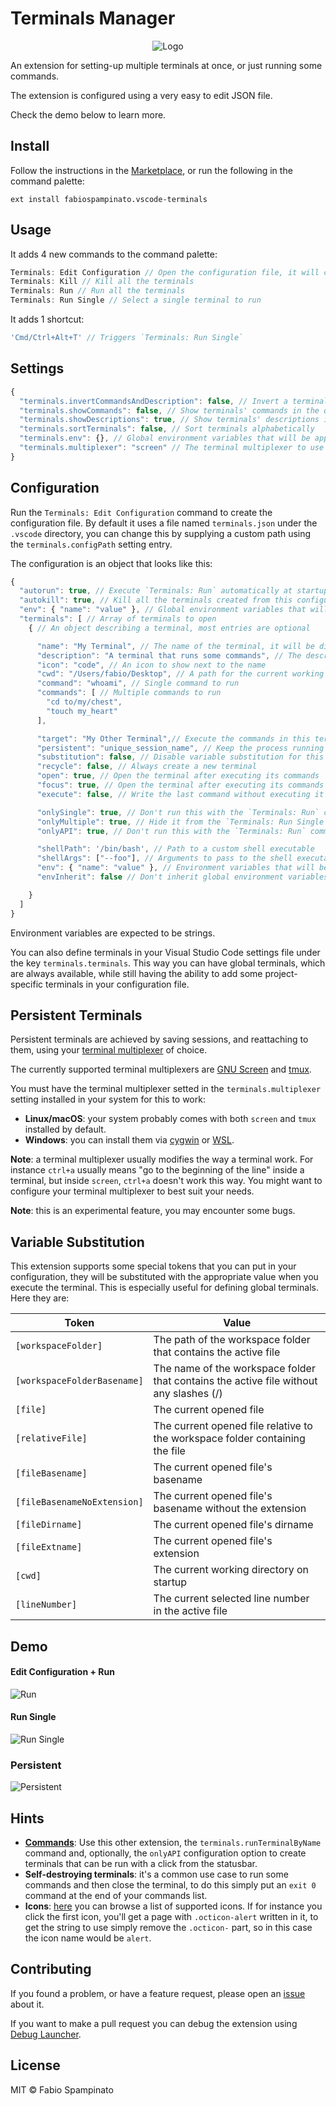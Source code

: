 # Terminals Manager

<p align="center">
	<img src="https://raw.githubusercontent.com/fabiospampinato/vscode-terminals/master/resources/logo-128x128.png" alt="Logo">
</p>

An extension for setting-up multiple terminals at once, or just running some commands.

The extension is configured using a very easy to edit JSON file.

Check the demo below to learn more.

## Install

Follow the instructions in the [Marketplace](https://marketplace.visualstudio.com/items?itemName=fabiospampinato.vscode-terminals), or run the following in the command palette:

```shell
ext install fabiospampinato.vscode-terminals
```

## Usage

It adds 4 new commands to the command palette:

```js
Terminals: Edit Configuration // Open the configuration file, it will create it for you if needed
Terminals: Kill // Kill all the terminals
Terminals: Run // Run all the terminals
Terminals: Run Single // Select a single terminal to run
```

It adds 1 shortcut:

```js
'Cmd/Ctrl+Alt+T' // Triggers `Terminals: Run Single`
```

## Settings

```js
{
  "terminals.invertCommandsAndDescription": false, // Invert a terminal commands and description in the quickpick
  "terminals.showCommands": false, // Show terminals' commands in the quickpick
  "terminals.showDescriptions": true, // Show terminals' descriptions in the quickpick
  "terminals.sortTerminals": false, // Sort terminals alphabetically
  "terminals.env": {}, // Global environment variables that will be applied to all terminals
  "terminals.multiplexer": "screen" // The terminal multiplexer to use for persistent terminals, supported values are: "screen", "tmux"
}
```

## Configuration

Run the `Terminals: Edit Configuration` command to create the configuration file. By default it uses a file named `terminals.json` under the `.vscode` directory, you can change this by supplying a custom path using the `terminals.configPath` setting entry.

The configuration is an object that looks like this:

```js
{
  "autorun": true, // Execute `Terminals: Run` automatically at startup or when the project is added to the workspace
  "autokill": true, // Kill all the terminals created from this configuration when the project is removed from the workspace
  "env": { "name": "value" }, // Global environment variables that will be applied to all terminals
  "terminals": [ // Array of terminals to open
    { // An object describing a terminal, most entries are optional

      "name": "My Terminal", // The name of the terminal, it will be displayed in the dropdown
      "description": "A terminal that runs some commands", // The description of the terminal
      "icon": "code", // An icon to show next to the name
      "cwd": "/Users/fabio/Desktop", // A path for the current working directory to be used for the terminal
      "command": "whoami", // Single command to run
      "commands": [ // Multiple commands to run
        "cd to/my/chest",
        "touch my_heart"
      ],

      "target": "My Other Terminal",// Execute the commands in this terminal's instance
      "persistent": "unique_session_name", // Keep the process running even when closing the terminal and reuse it, preservig the output. The unique session name will be passed to the terminal multiplexer
      "substitution": false, // Disable variable substitution for this terminal
      "recycle": false, // Always create a new terminal
      "open": true, // Open the terminal after executing its commands
      "focus": true, // Open the terminal after executing its commands and focus to it
      "execute": false, // Write the last command without executing it

      "onlySingle": true, // Don't run this with the `Terminals: Run` command
      "onlyMultiple": true, // Hide it from the `Terminals: Run Single` command
      "onlyAPI": true, // Don't run this with the `Terminals: Run` command and hide it from the `Terminals: Run Single` command

      "shellPath": '/bin/bash', // Path to a custom shell executable
      "shellArgs": ["--foo"], // Arguments to pass to the shell executable
      "env": { "name": "value" }, // Environment variables that will be applied to this terminal
      "envInherit": false // Don't inherit global environment variables

    }
  ]
}
```

Environment variables are expected to be strings.

You can also define terminals in your Visual Studio Code settings file under the key `terminals.terminals`. This way you can have global terminals, which are always available, while still having the ability to add some project-specific terminals in your configuration file.

## Persistent Terminals

Persistent terminals are achieved by saving sessions, and reattaching to them, using your [terminal multiplexer](https://en.wikipedia.org/wiki/Terminal_multiplexer) of choice.

The currently supported terminal multiplexers are [GNU Screen](https://en.wikipedia.org/wiki/GNU_Screen) and [tmux](https://en.wikipedia.org/wiki/Tmux).

You must have the terminal multiplexer setted in the `terminals.multiplexer` setting installed in your system for this to work:
  - **Linux/macOS**: your system probably comes with both `screen` and `tmux` installed by default.
  - **Windows**: you can install them via [cygwin](http://www.cygwin.com) or [WSL](https://en.wikipedia.org/wiki/Windows_Subsystem_for_Linux).

**Note**: a terminal multiplexer usually modifies the way a terminal work. For instance `ctrl+a` usually means "go to the beginning of the line" inside a terminal, but inside `screen`, `ctrl+a` doesn't work this way. You might want to configure your terminal multiplexer to best suit your needs.

**Note**: this is an experimental feature, you may encounter some bugs.

## Variable Substitution

This extension supports some special tokens that you can put in your configuration, they will be substituted with the appropriate value when you execute the terminal. This is especially useful for defining global terminals. Here they are:

| Token                       | Value                                                                                  |
|-----------------------------|----------------------------------------------------------------------------------------|
| `[workspaceFolder]`         | The path of the workspace folder that contains the active file                         |
| `[workspaceFolderBasename]` | The name of the workspace folder that contains the active file without any slashes (/) |
| `[file]`                    | The current opened file                                                                |
| `[relativeFile]`            | The current opened file relative to the workspace folder containing the file           |
| `[fileBasename]`            | The current opened file's basename                                                     |
| `[fileBasenameNoExtension]` | The current opened file's basename without the extension                               |
| `[fileDirname]`             | The current opened file's dirname                                                      |
| `[fileExtname]`             | The current opened file's extension                                                    |
| `[cwd]`                     | The current working directory on startup                                               |
| `[lineNumber]`              | The current selected line number in the active file                                    |

## Demo

#### Edit Configuration + Run

![Run](resources/run.gif)

#### Run Single

![Run Single](resources/run_single.gif)

### Persistent

![Persistent](resources/persistent.gif)

## Hints

- **[Commands](https://marketplace.visualstudio.com/items?itemName=fabiospampinato.vscode-commands)**: Use this other extension, the `terminals.runTerminalByName` command and, optionally, the `onlyAPI` configuration option to create terminals that can be run with a click from the statusbar.
- **Self-destroying terminals**: it's a common use case to run some commands and then close the terminal, to do this simply put an `exit 0` command at the end of your commands list.
- **Icons**: [here](https://octicons.github.com/) you can browse a list of supported icons. If for instance you click the first icon, you'll get a page with `.octicon-alert` written in it, to get the string to use simply remove the `.octicon-` part, so in this case the icon name would be `alert`.

## Contributing

If you found a problem, or have a feature request, please open an [issue](https://github.com/fabiospampinato/vscode-terminals/issues) about it.

If you want to make a pull request you can debug the extension using [Debug Launcher](https://marketplace.visualstudio.com/items?itemName=fabiospampinato.vscode-debug-launcher).

## License

MIT © Fabio Spampinato
